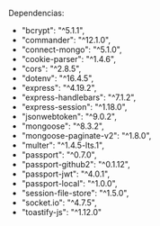   Dependencias:
  -  "bcrypt": "^5.1.1",
  -  "commander": "^12.1.0",
  -  "connect-mongo": "^5.1.0",
  -  "cookie-parser": "^1.4.6",
  -  "cors": "^2.8.5",
  -  "dotenv": "^16.4.5",
  -  "express": "^4.19.2",
  -  "express-handlebars": "^7.1.2",
  -  "express-session": "^1.18.0",
  -  "jsonwebtoken": "^9.0.2",
  -  "mongoose": "^8.3.2",
  -  "mongoose-paginate-v2": "^1.8.0",
  -  "multer": "^1.4.5-lts.1",
  -  "passport": "^0.7.0",
  -  "passport-github2": "^0.1.12",
  -  "passport-jwt": "^4.0.1",
  -  "passport-local": "^1.0.0",
  -  "session-file-store": "^1.5.0",
  -  "socket.io": "^4.7.5",
  -  "toastify-js": "^1.12.0"